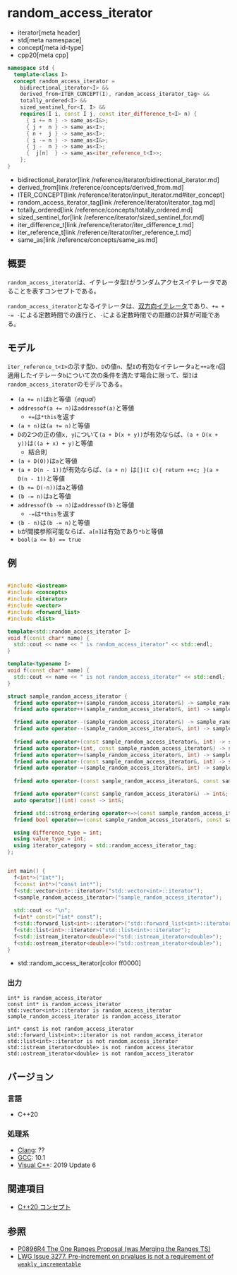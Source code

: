 # random_access_iterator
* iterator[meta header]
* std[meta namespace]
* concept[meta id-type]
* cpp20[meta cpp]

```cpp
namespace std {
  template<class I>
  concept random_access_iterator =
    bidirectional_iterator<I> &&
    derived_from<ITER_CONCEPT(I), random_access_iterator_tag> &&
    totally_ordered<I> &&
    sized_sentinel_for<I, I> &&
    requires(I i, const I j, const iter_difference_t<I> n) {
      { i += n } -> same_as<I&>;
      { j +  n } -> same_as<I>;
      { n +  j } -> same_as<I>;
      { i -= n } -> same_as<I&>;
      { j -  n } -> same_as<I>;
      {  j[n]  } -> same_as<iter_reference_t<I>>;
    };
}
```
* bidirectional_iterator[link /reference/iterator/bidirectional_iterator.md]
* derived_from[link /reference/concepts/derived_from.md]
* ITER_CONCEPT[link /reference/iterator/input_iterator.md#iter_concept]
* random_access_iterator_tag[link /reference/iterator/iterator_tag.md]
* totally_ordered[link /reference/concepts/totally_ordered.md]
* sized_sentinel_for[link /reference/iterator/sized_sentinel_for.md]
* iter_difference_t[link /reference/iterator/iter_difference_t.md]
* iter_reference_t[link /reference/iterator/iter_reference_t.md]
* same_as[link /reference/concepts/same_as.md]

## 概要

`random_access_iterator`は、イテレータ型`I`がランダムアクセスイテレータであることを表すコンセプトである。

`random_access_iterator`となるイテレータは、[双方向イテレータ](bidirectional_iterator.md)であり、`+= + -= -`による定数時間での進行と、`-`による定数時間での距離の計算が可能である。

## モデル

`iter_reference_t<I>`の示す型`D`、`D`の値`n`、型`I`の有効なイテレータ`a`と`++a`を`n`回適用したイテレータ`b`について次の条件を満たす場合に限って、型`I`は`random_access_iterator`のモデルである。

- `(a += n)`は`b`と等値（*equal*）
- `addressof(a += n)`は`addressof(a)`と等値
    - `+=`は`*this`を返す
- `(a + n)`は`(a += n)`と等値
- `D`の2つの正の値`x, y`について`(a + D(x + y))`が有効ならば、`(a + D(x + y))`は`((a + x) + y)`と等値
    - 結合則
- `(a + D(0))`は`a`と等値
- `(a + D(n - 1))`が有効ならば、`(a + n) `は`[](I c){ return ++c; }(a + D(n - 1))`と等値
- `(b += D(-n))`は`a`と等値
- `(b -= n)`は`a`と等値
- `addressof(b -= n)`は`addressof(b)`と等値
    - `-=`は`*this`を返す
- `(b - n)`は`(b -= n)`と等値
- `b`が間接参照可能ならば、`a[n]`は有効であり`*b`と等値
- `bool(a <= b) == true`

## 例
```cpp example

#include <iostream>
#include <concepts>
#include <iterator>
#include <vector>
#include <forward_list>
#include <list>

template<std::random_access_iterator I>
void f(const char* name) {
  std::cout << name << " is random_access_iterator" << std::endl;
}

template<typename I>
void f(const char* name) {
  std::cout << name << " is not random_access_iterator" << std::endl;
}

struct sample_random_access_iterator {
  friend auto operator++(sample_random_access_iterator&) -> sample_random_access_iterator&;
  friend auto operator++(sample_random_access_iterator&, int) -> sample_random_access_iterator;

  friend auto operator--(sample_random_access_iterator&) -> sample_random_access_iterator&;
  friend auto operator--(sample_random_access_iterator&, int) -> sample_random_access_iterator;
  
  friend auto operator+(const sample_random_access_iterator&, int) -> sample_random_access_iterator;
  friend auto operator+(int, const sample_random_access_iterator&) -> sample_random_access_iterator;
  friend auto operator+=(sample_random_access_iterator&, int) -> sample_random_access_iterator&;
  friend auto operator-(const sample_random_access_iterator&, int) -> sample_random_access_iterator;
  friend auto operator-=(sample_random_access_iterator&, int) -> sample_random_access_iterator&;
  
  friend auto operator-(const sample_random_access_iterator&, const sample_random_access_iterator&) -> int;

  friend auto operator*(const sample_random_access_iterator&) -> int&;
  auto operator[](int) const -> int&;

  friend std::strong_ordering operator<=>(const sample_random_access_iterator&, const sample_random_access_iterator&);
  friend bool operator==(const sample_random_access_iterator&, const sample_random_access_iterator&);

  using difference_type = int;
  using value_type = int;
  using iterator_category = std::random_access_iterator_tag;
};


int main() {
  f<int*>("int*");
  f<const int*>("const int*");
  f<std::vector<int>::iterator>("std::vector<int>::iterator");
  f<sample_random_access_iterator>("sample_random_access_iterator");
  
  std::cout << "\n";
  f<int* const>("int* const");
  f<std::forward_list<int>::iterator>("std::forward_list<int>::iterator");
  f<std::list<int>::iterator>("std::list<int>::iterator");
  f<std::istream_iterator<double>>("std::istream_iterator<double>");
  f<std::ostream_iterator<double>>("std::ostream_iterator<double>");
}
```
* std::random_access_iterator[color ff0000]

### 出力
```
int* is random_access_iterator
const int* is random_access_iterator
std::vector<int>::iterator is random_access_iterator
sample_random_access_iterator is random_access_iterator

int* const is not random_access_iterator
std::forward_list<int>::iterator is not random_access_iterator
std::list<int>::iterator is not random_access_iterator
std::istream_iterator<double> is not random_access_iterator
std::ostream_iterator<double> is not random_access_iterator
```

## バージョン
### 言語
- C++20

### 処理系
- [Clang](/implementation.md#clang): ??
- [GCC](/implementation.md#gcc): 10.1
- [Visual C++](/implementation.md#visual_cpp): 2019 Update 6

## 関連項目

- [C++20 コンセプト](/lang/cpp20/concepts.md)

## 参照

- [P0896R4 The One Ranges Proposal (was Merging the Ranges TS)](http://www.open-std.org/jtc1/sc22/wg21/docs/papers/2018/p0896r4.pdf)
- [LWG Issue 3277. Pre-increment on prvalues is not a requirement of `weakly_incrementable`](https://wg21.cmeerw.net/lwg/issue3277)
